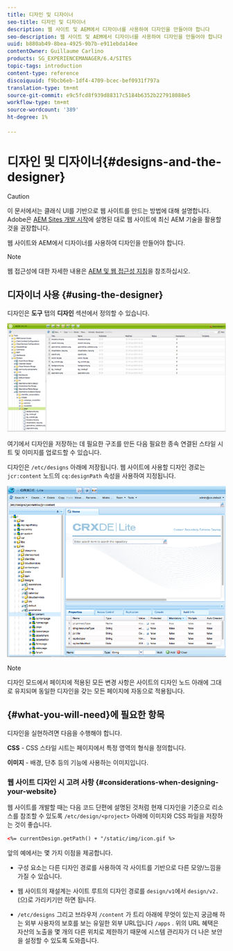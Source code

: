 ```yaml
---
title: 디자인 및 디자이너
seo-title: 디자인 및 디자이너
description: 웹 사이트 및 AEM에서 디자이너를 사용하여 디자인을 만들어야 합니다
seo-description: 웹 사이트 및 AEM에서 디자이너를 사용하여 디자인을 만들어야 합니다
uuid: b880ab49-8bea-4925-9b7b-e911ebda14ee
contentOwner: Guillaume Carlino
products: SG_EXPERIENCEMANAGER/6.4/SITES
topic-tags: introduction
content-type: reference
discoiquuid: f9bcb6eb-1df4-4709-bcec-bef0931f797a
translation-type: tm+mt
source-git-commit: e9c5fcd8f939d88317c5184b6352b227918088e5
workflow-type: tm+mt
source-wordcount: '389'
ht-degree: 1%

---
```



# 디자인 및 디자이너{#designs-and-the-designer}

>[!CAUTION]
>
>이 문서에서는 클래식 UI를 기반으로 웹 사이트를 만드는 방법에 대해 설명합니다. Adobe은 [AEM Sites 개발 시작](/help/sites-developing/getting-started.md)에 설명된 대로 웹 사이트에 최신 AEM 기술을 활용할 것을 권장합니다.

웹 사이트와 AEM에서 디자이너를 사용하여 디자인을 만들어야 합니다.

>[!NOTE]
>
>웹 접근성에 대한 자세한 내용은 [AEM 및 웹 접근성 지침](/help/managing/web-accessibility.md)을 참조하십시오.

## 디자이너 사용 {#using-the-designer}

디자인은 **도구** 탭의 **디자인** 섹션에서 정의할 수 있습니다.

![screen_shot_2012-02-01at30237pm](assets/screen_shot_2012-02-01at30237pm.png)

여기에서 디자인을 저장하는 데 필요한 구조를 만든 다음 필요한 종속 연결된 스타일 시트 및 이미지를 업로드할 수 있습니다.

디자인은 `/etc/designs` 아래에 저장됩니다. 웹 사이트에 사용할 디자인 경로는 `jcr:content` 노드의 `cq:designPath` 속성을 사용하여 지정됩니다.

![chlimage_1-74](assets/chlimage_1-74.png)

>[!NOTE]
>
>디자인 모드에서 페이지에 적용된 모든 변경 사항은 사이트의 디자인 노드 아래에 그대로 유지되며 동일한 디자인을 갖는 모든 페이지에 자동으로 적용됩니다.

## {#what-you-will-need}에 필요한 항목

디자인을 실현하려면 다음을 수행해야 합니다.

**CSS**  - CSS 스타일 시트는 페이지에서 특정 영역의 형식을 정의합니다.

**이미지**  - 배경, 단추 등의 기능에 사용하는 이미지입니다.

### 웹 사이트 디자인 시 고려 사항 {#considerations-when-designing-your-website}

웹 사이트를 개발할 때는 다음 코드 단편에 설명된 것처럼 현재 디자인을 기준으로 리소스를 참조할 수 있도록 `/etc/design/<project>` 아래에 이미지와 CSS 파일을 저장하는 것이 좋습니다.

```xml
<%= currentDesign.getPath() + "/static/img/icon.gif %>
```

앞의 예에서는 몇 가지 이점을 제공합니다.

* 구성 요소는 다른 디자인 경로를 사용하여 각 사이트를 기반으로 다른 모양/느낌을 가질 수 있습니다.
* 웹 사이트의 재설계는 사이트 루트의 디자인 경로를 `design/v1`에서 `design/v2.`(으)로 가리키기만 하면 됩니다.

* `/etc/designs` 그리고 브라우저 `/content` 가 트리 아래에 무엇이 있는지 궁금해 하는 외부 사용자의 보호를 보는 유일한 외부 URL입니다 `/apps` . 위의 URL 혜택은 자산의 노출을 몇 개의 다른 위치로 제한하기 때문에 시스템 관리자가 더 나은 보안을 설정할 수 있도록 도와줍니다.

